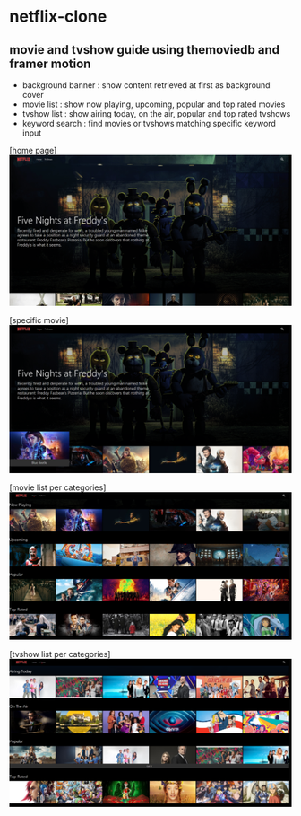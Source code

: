 # netflix-clone

## movie and tvshow guide using themoviedb and framer motion

-   background banner : show content retrieved at first as background cover
-   movie list : show now playing, upcoming, popular and top rated movies
-   tvshow list : show airing today, on the air, popular and top rated tvshows
-   keyword search : find movies or tvshows matching specific keyword input

[home page]
![Alt text](https://github.com/toweringcloud/netflix-clone/blob/main/demo/snapshot1.png?raw=true)

[specific movie]
![Alt text](https://github.com/toweringcloud/netflix-clone/blob/main/demo/snapshot2.png?raw=true)

[movie list per categories]
![Alt text](https://github.com/toweringcloud/netflix-clone/blob/main/demo/snapshot3.png?raw=true)

[tvshow list per categories]
![Alt text](https://github.com/toweringcloud/netflix-clone/blob/main/demo/snapshot4.png?raw=true)
